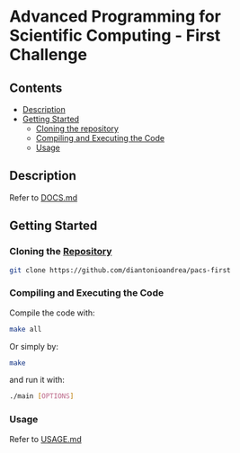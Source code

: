 # Advanced Programming for Scientific Computing - First Challenge

## Contents

- [Description](#description)
- [Getting Started](#getting-started)
    - [Cloning the repository](#cloning-the-repository)
    - [Compiling and Executing the Code](#compiling-and-executing-the-code)
    - [Usage](#usage)

## Description

Refer to [DOCS.md](./DOCS.md)

## Getting Started

### Cloning the [Repository](https://github.com/diantonioandrea/pacs-first)

```bash
git clone https://github.com/diantonioandrea/pacs-first
```

### Compiling and Executing the Code

Compile the code with:

```bash
make all
```

Or simply by:

```bash
make
```

and run it with:

```bash
./main [OPTIONS]
```

### Usage

Refer to [USAGE.md](./USAGE.md)
